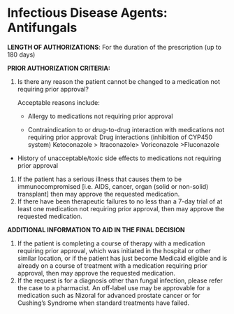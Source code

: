 # Infectious Disease Agents: Antifungals

**LENGTH OF AUTHORIZATIONS**: For the duration of the prescription (up to 180 days)

**PRIOR AUTHORIZATION CRITERIA:**

1.  Is there any reason the patient cannot be changed to a medication not requiring prior approval?

    Acceptable reasons include:

    - Allergy to medications not requiring prior approval

    - Contraindication to or drug-to-drug interaction with medications not requiring prior approval: Drug interactions (inhibition of CYP450 system) Ketoconazole \> Itraconazole\> Voriconazole \>Fluconazole

- History of unacceptable/toxic side effects to medications not requiring prior approval

1.  If the patient has a serious illness that causes them to be immunocompromised [i.e. AIDS, cancer, organ (solid or non-solid) transplant] then may approve the requested medication.
2.  If there have been therapeutic failures to no less than a 7-day trial of at least one medication not requiring prior approval, then may approve the requested medication.

**ADDITIONAL INFORMATION TO AID IN THE FINAL DECISION**

1.  If the patient is completing a course of therapy with a medication requiring prior approval, which was initiated in the hospital or other similar location, or if the patient has just become Medicaid eligible and is already on a course of treatment with a medication requiring prior approval, then may approve the requested medication.
2.  If the request is for a diagnosis other than fungal infection, please refer the case to a pharmacist. An off-label use may be approvable for a medication such as Nizoral for advanced prostate cancer or for Cushing’s Syndrome when standard treatments have failed.
